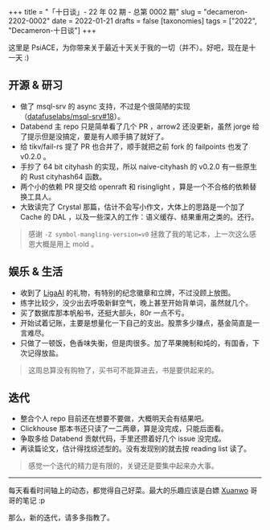 +++
title = "「十日谈」- 22 年 02 期 - 总第 0002 期"
slug = "decameron-2202-0002"
date = 2022-01-21
drafts = false
[taxonomies]
tags = ["2022", "Decameron-十日谈"]
+++

这里是 PsiACE，为你带来关于最近十天关于我的一切（并不）。好吧，现在是十一天 :)

## 开源 & 研习

-   做了 msql-srv 的 async 支持，不过是个很简陋的实现（[datafuselabs/msql-srv#18](https://github.com/datafuse-extras/msql-srv/pull/18)）。
-   Databend 主 repo 只是简单看了几个 PR ，arrow2 还没更新，虽然 jorge 给了提示但是没搞定，要是有人顺手搞了就好了。
-   给 tikv/fail-rs 提了 PR 也合并了，顺手就把之前 fork 的 failpoints 也发了 v0.2.0 。
-   手抄了 64 bit cityhash 的实现，所以 naive-cityhash 的 v0.2.0 有一些原生的 Rust cityhash64 函数。
-   两个小的依赖 PR 提交给 openraft 和 risinglight ，算是一个不合格的依赖替换工具人。
-   大致读完了 Crystal 那篇，估计不会写小作文，大体上的思路是一个加了 Cache 的 DAL ，以及一些深入的工作：语义缓存、结果重用之类的。还行。

> 感谢 `-Z symbol-mangling-version=v0` 拯救了我的笔记本，上一次这么感恩大概是用上 mold 。

## 娱乐 & 生活

-   收到了 [LigaAI](https://ligai.cn/) 的礼物，有特别的纪念徽章和立牌，不过没顾上放图。
-   练字比较少，没少出去呼吸新鲜空气，晚上甚至开始背单词，虽然就几个。
-   买了数据库那本帆船书，还挺大部头，80r 一点不亏。
-   开始试着记账，主要是想量化一下自己的支出。股票多少赚点，基金简直是一言难尽。
-   只做了一顿饭，色香味失衡，但是肉很多。加了苹果腌制和炖的，有国香，下次记得放盐。

> 这周总算没有购物了，买书可不能算进去，书是要供起来的。

## 迭代

-   整合个人 repo 目前还在想要不要做，大概明天会有结果吧。
-   Clickhouse 那本书还只读了一二两章，算是没完成，只能后面看。
-   争取多给 Databend 贡献代码，手里还攒着好几个 issue 没完成。
-   再读篇论文，估计得找综述型的。没有发现别的就去按 reading list 读了。

> 感觉一个迭代的精力是有限的，关键还是要集中起来办大事。

---

每天看看时间轴上的动态，都觉得自己好菜。最大的乐趣应该是白嫖 [Xuanwo](https://github.com/Xuanwo) 哥哥的笔记 :p

那么，新的迭代，请多多指教了。
